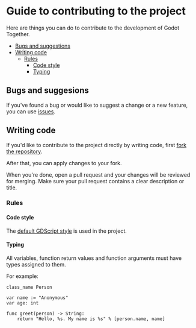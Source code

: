 # Guide to contributing to the project

Here are things you can do to contribute to the development of Godot Together.

- [Bugs and suggestions](#bugs-and-suggesions)
- [Writing code](#writing-code)
	- [Rules](#rules)
		- [Code style](#code-style)
		- [Typing](#typing)

## Bugs and suggesions
If you've found a bug or would like to suggest a change or a new feature, you can use [issues](https://github.com/Wolfyxon/GodotTogether/issues).

## Writing code
If you'd like to contribute to the project directly by writing code, first [fork the repository](https://github.com/Wolfyxon/GodotTogether/fork).

After that, you can apply changes to your fork.

When you're done, open a pull request and your changes will be reviewed for merging.
Make sure your pull request contains a clear description or title. 

### Rules
#### Code style
The [default GDScript style](https://docs.godotengine.org/en/stable/tutorials/scripting/gdscript/gdscript_styleguide.html) is used in the project.

#### Typing
All variables, function return values and function arguments must have types assigned to them.

For example:
```gdscript
class_name Person

var name := "Anonymous"
var age: int

func greet(person) -> String:
	return "Hello, %s. My name is %s" % [person.name, name]

```